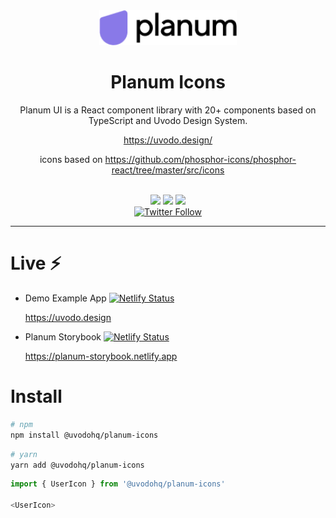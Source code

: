 <div align="center" >
   <img src="https://github.com/uvodohq/planum/raw/main/planum-logo.png" alt="Planum" title="Planum" width="220px" />

# Planum Icons

Planum UI is a React component library with 20+ components based on TypeScript and Uvodo Design System.

https://uvodo.design/

icons based on https://github.com/phosphor-icons/phosphor-react/tree/master/src/icons

<br>

<img src="https://img.shields.io/npm/v/@uvodohq/planum?color=blue">
<img src="https://img.shields.io/npm/l/@uvodohq/planum">
<img src="https://img.shields.io/npm/dw/@uvodohq/planum">

<br>
<a href="https://twitter.com/uvodohq">
<img src="https://img.shields.io/twitter/follow/uvodohq?label=uvodohq&style=social" alt="Twitter Follow">
</a>

  <hr />
</div>

# Live ⚡️

- Demo Example App [![Netlify Status](https://api.netlify.com/api/v1/badges/c492e5e8-9f20-4b17-a494-a57a09ea1768/deploy-status)](https://app.netlify.com/sites/planum-demo/deploys)

  https://uvodo.design

- Planum Storybook [![Netlify Status](https://api.netlify.com/api/v1/badges/8a6b4d8d-d711-436c-94cd-6f16b47e6dc2/deploy-status)](https://app.netlify.com/sites/planum-storybook/deploys)

  https://planum-storybook.netlify.app

# Install

```bash
# npm
npm install @uvodohq/planum-icons
```

```bash
# yarn
yarn add @uvodohq/planum-icons
```

```js
import { UserIcon } from '@uvodohq/planum-icons'

<UserIcon>
```
